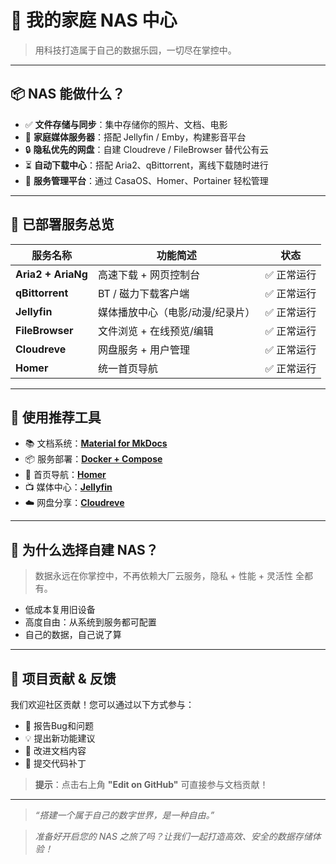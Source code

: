 # 🏡 我的家庭 NAS 中心

> 用科技打造属于自己的数据乐园，一切尽在掌控中。

---

## 📦 NAS 能做什么？

- ✅ **文件存储与同步**：集中存储你的照片、文档、电影
- 🧠 **家庭媒体服务器**：搭配 Jellyfin / Emby，构建影音平台
- 🔒 **隐私优先的网盘**：自建 Cloudreve / FileBrowser 替代公有云
- ⏳ **自动下载中心**：搭配 Aria2、qBittorrent，离线下载随时进行
- 🧰 **服务管理平台**：通过 CasaOS、Homer、Portainer 轻松管理

---

## 🚀 已部署服务总览

| 服务名称        | 功能简述                    | 状态      |
|-----------------|-----------------------------|-----------|
| **Aria2 + AriaNg** | 高速下载 + 网页控制台         | ✅ 正常运行 |
| **qBittorrent**   | BT / 磁力下载客户端         | ✅ 正常运行 |
| **Jellyfin**      | 媒体播放中心（电影/动漫/纪录片） | ✅ 正常运行 |
| **FileBrowser**   | 文件浏览 + 在线预览/编辑     | ✅ 正常运行 |
| **Cloudreve**     | 网盘服务 + 用户管理         | ✅ 正常运行 |
| **Homer**         | 统一首页导航               | ✅ 正常运行 |

---

## 🧩 使用推荐工具

- 📚 文档系统：**[Material for MkDocs](https://squidfunk.github.io/mkdocs-material/)**  
- 📦 服务部署：**[Docker + Compose](https://docs.docker.com/compose/)**  
- 🎨 首页导航：**[Homer](https://github.com/bastienwirtz/homer)**  
- 📺 媒体中心：**[Jellyfin](https://jellyfin.org/)**  
- ☁️ 网盘分享：**[Cloudreve](https://github.com/cloudreve/Cloudreve)**  

---

## 🧠 为什么选择自建 NAS？

> 数据永远在你掌控中，不再依赖大厂云服务，隐私 + 性能 + 灵活性 全都有。

- 低成本复用旧设备
- 高度自由：从系统到服务都可配置
- 自己的数据，自己说了算

---


## 🙌 项目贡献 & 反馈

我们欢迎社区贡献！您可以通过以下方式参与：

- 🐛 报告Bug和问题
- 💡 提出新功能建议  
- 📝 改进文档内容
- 🔧 提交代码补丁
> **提示**：点击右上角 **"Edit on GitHub"** 可直接参与文档贡献！


---

> _“搭建一个属于自己的数字世界，是一种自由。”_


> _准备好开启您的 NAS 之旅了吗？让我们一起打造高效、安全的数据存储体验！_

